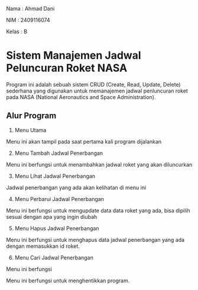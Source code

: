 Nama    : Ahmad Dani

NIM     : 2409116074

Kelas   : B

# Sistem Manajemen Jadwal Peluncuran Roket NASA
Program ini adalah sebuah sistem CRUD (Create, Read, Update, Delete) sederhana yang digunakan untuk memanajemen jadwal penluncuran roket pada NASA (National Aeronautics and Space Administration).
## Alur Program
1. Menu Utama


Menu ini akan tampil pada saat pertama kali program dijalankan

2. Menu Tambah Jadwal Penerbangan


Menu ini berfungsi untuk menambahkan jadwal roket yang akan diluncurkan

3. Menu Lihat Jadwal Penerbangan


Jadwal penerbangan yang ada akan kelihatan di menu ini

4. Menu Perbarui Jadwal Penerbangan


Menu ini berfungsi untuk mengupdate data data roket yang ada, bisa dipilih sesuai dengan apa yang ingin diubah

5. Menu Hapus Jadwal Penerbangan


Menu ini berfungsi untuk menghapus data jadwal penerbangan yang ada dengan memasukkan id roket.

6. Menu Cari Jadwal Penerbangan

Menu ini berfungsi

Menu ini berfungsi untuk menghentikkan program.
